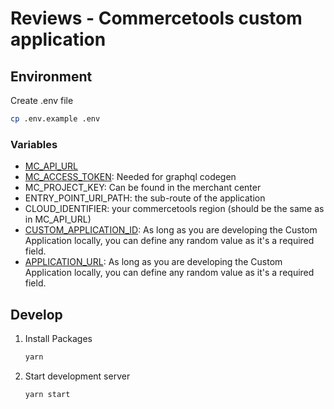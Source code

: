 # Reviews - Commercetools custom application

## Environment

Create .env file

```bash
cp .env.example .env
```

### Variables

- [MC_API_URL](https://docs.commercetools.com/merchant-center-customizations/concepts/merchant-center-api#available-regions)
- [MC_ACCESS_TOKEN](https://docs.commercetools.com/tutorials/curl-cheatsheet#get-your-access-token): Needed for graphql codegen
- MC_PROJECT_KEY: Can be found in the merchant center
- ENTRY_POINT_URI_PATH: the sub-route of the application
- CLOUD_IDENTIFIER: your commercetools region (should be the same as in MC_API_URL)
- [CUSTOM_APPLICATION_ID](https://docs.commercetools.com/merchant-center-customizations/api-reference/custom-application-config#envproductionapplicationid): As long as you are developing the Custom Application locally, you can define any random value as it's a required field.
- [APPLICATION_URL](https://docs.commercetools.com/merchant-center-customizations/api-reference/custom-application-config#envproductionurl): As long as you are developing the Custom Application locally, you can define any random value as it's a required field.

## Develop

1. Install Packages
   
   ```bash
   yarn
   ```

2. Start development server

   ```bash
   yarn start
   ```
